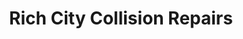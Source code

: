 ---
title: "Rich City Collision Repairs"
url: /richmond/rich-city-collision-repairs/
shop: Autowerkstatt
---